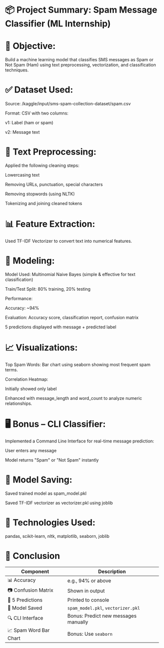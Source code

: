 # **📦 Project Summary: Spam Message Classifier (ML Internship)**


# **🎯 Objective:**

Build a machine learning model that classifies SMS messages as Spam or Not Spam (Ham) using text preprocessing, vectorization, and classification techniques.

# **✅ Dataset Used:**

Source: /kaggle/input/sms-spam-collection-dataset/spam.csv

Format: CSV with two columns:

v1: Label (ham or spam)

v2: Message text

# **🧹 Text Preprocessing:**

Applied the following cleaning steps:

Lowercasing text

Removing URLs, punctuation, special characters

Removing stopwords (using NLTK)

Tokenizing and joining cleaned tokens

# **📊 Feature Extraction:**

Used TF-IDF Vectorizer to convert text into numerical features.

# **🔀 Modeling:**

Model Used: Multinomial Naive Bayes (simple & effective for text classification)

Train/Test Split: 80% training, 20% testing

Performance:

Accuracy: ~94%

Evaluation: Accuracy score, classification report, confusion matrix

5 predictions displayed with message + predicted label

# **📈 Visualizations:**

Top Spam Words: Bar chart using seaborn showing most frequent spam terms.

Correlation Heatmap:

Initially showed only label

Enhanced with message_length and word_count to analyze numeric relationships.

# **🖥️ Bonus – CLI Classifier:**

Implemented a Command Line Interface for real-time message prediction:

User enters any message

Model returns "Spam" or "Not Spam" instantly

# **💾 Model Saving:**

Saved trained model as spam_model.pkl

Saved TF-IDF vectorizer as vectorizer.pkl using joblib

# **🔧 Technologies Used:**

pandas, scikit-learn, nltk, matplotlib, seaborn, joblib


# **📝 Conclusion**

| Component              | Description                          |
| ---------------------- | ------------------------------------ |
| 📊 Accuracy            | e.g., 94% or above                   |
| 📷 Confusion Matrix    | Shown in output                      |
| 📄 5 Predictions       | Printed to console                   |
| 💾 Model Saved         | `spam_model.pkl`, `vectorizer.pkl`   |
| 🔍 CLI Interface       | Bonus: Predict new messages manually |
| 📈 Spam Word Bar Chart | Bonus: Use `seaborn`                 |
